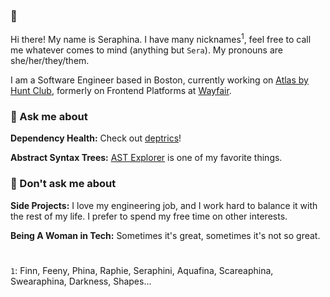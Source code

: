### 👋

Hi there! My name is Seraphina. I have many nicknames<sup>1</sup>, feel free to call me whatever comes to mind (anything but `Sera`). My pronouns are she/her/they/them.

I am a Software Engineer based in Boston, currently working on [Atlas by Hunt Club](https://www.exploreatlas.io/), formerly on Frontend Platforms at [Wayfair](https://www.aboutwayfair.com/careers). 


### 💬 Ask me about


**Dependency Health:** Check out [deptrics](https://github.com/finn-orsini/deptrics)! 

**Abstract Syntax Trees:** [AST Explorer](https://astexplorer.net/) is one of my favorite things. 


### 🚫 Don't ask me about 

**Side Projects:** I love my engineering job, and I work hard to balance it with the rest of my life. I prefer to spend my free time on other interests. 

**Being A Woman in Tech:** Sometimes it's great, sometimes it's not so great. 


#

`1`: Finn, Feeny, Phina, Raphie, Seraphini, Aquafina, Scareaphina, Swearaphina, Darkness, Shapes...
